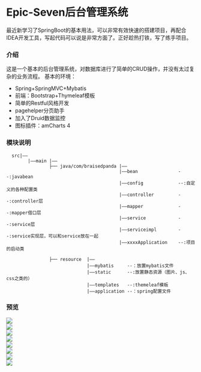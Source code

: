 # Epic-Seven后台管理系统

  最近新学习了SpringBoot的基本用法，可以非常有效快速的搭建项目，再配合IDEA开发工具，写起代码可以说是非常方面了。正好趁热打铁，写了练手项目。
  
  ### 介绍
  这是一个基本的后台管理系统，对数据库进行了简单的CRUD操作，并没有太过复杂的业务流程。
  基本的环境：
  * Spring+SpringMVC+Mybatis
  * 前端：Bootstrap+Thymeleaf模板
  * 简单的Restful风格开发
  * pagehelper分页助手
  * 加入了Druid数据监控
  * 图标插件：amCharts 4
  
  ### 模块说明
  
      src|——
            |——main |——
                    ├── java/com/braisedpanda |——
                                              |——bean               --:javabean
                                              |——config             --:自定义的各种配置类
                                              |——controller         --:controller层
                                              |——mapper             --:mapper借口层
                                              |——service            --:service层
                                              |——serviceimpl        --:service实现层，可以和service放在一起
                                              |——xxxxApplication    --:项目的启动类

                    ├── resource  |——
                                  |——mybatis     --：放置mybatis文件
                                  |——static      --:放置静态资源（图片、js、css之类的）
                                  |——templates   --:themeleaf模板
                                  |——application --：spring配置文件
                
  
  ### 预览
  

![](https://github.com/BraisedPanda/Epic-Seven-Management-System/raw/master/display/2.jpg)<br>
![](https://github.com/BraisedPanda/Epic-Seven-Management-System/raw/master/display/1.jpg)<br>
![](https://github.com/BraisedPanda/Epic-Seven-Management-System/raw/master/display/4.jpg)<br>
![](https://github.com/BraisedPanda/Epic-Seven-Management-System/raw/master/display/5.jpg)<br>
![](https://github.com/BraisedPanda/Epic-Seven-Management-System/raw/master/display/6.jpg)<br>
![](https://github.com/BraisedPanda/Epic-Seven-Management-System/raw/master/display/7.jpg)<br>
![](https://github.com/BraisedPanda/Epic-Seven-Management-System/raw/master/display/8.jpg)<br>
![](https://github.com/BraisedPanda/Epic-Seven-Management-System/raw/master/display/9.jpg)<br>

